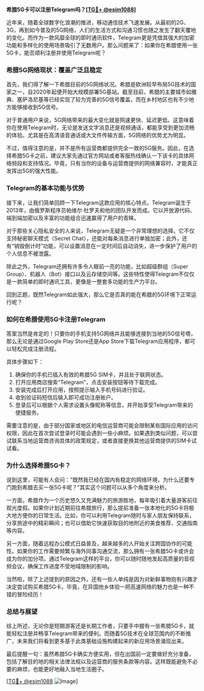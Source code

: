 **希腊5G卡可以注册Telegram吗？[[TG💪+ @esim1088](https://t.me/s/esim1088)]**

近年来，随着全球数字化浪潮的推进，移动通信技术飞速发展。从最初的2G、3G，再到如今普及的5G网络，人们的生活方式和沟通习惯也随之发生了翻天覆地的变化。而作为一款风靡全球的即时通讯软件，Telegram更是凭借其强大的加密功能和多样化的使用场景吸引了无数用户。那么问题来了：如果你在希腊使用一张5G卡，能否顺利注册并使用Telegram呢？

### **希腊5G网络现状：覆盖广泛且稳定**
首先，我们得了解一下希腊目前的5G网络状况。希腊是欧洲较早布局5G技术的国家之一，自2020年起便开始大规模部署5G基站。截至目前，希腊的主要城市如雅典、塞萨洛尼基等已经实现了较为完善的5G信号覆盖，而在乡村地区也有不少地方能够接收到5G信号。

对于普通用户来说，5G网络带来的最大变化就是网速更快、延迟更低。这意味着你在使用Telegram时，无论是发送文字消息还是视频通话，都能享受到更加流畅的体验。尤其是在高清语音通话或大文件传输方面，5G网络的优势尤为明显。

不过，值得注意的是，并不是所有运营商都提供完全一致的5G服务。因此，在选择希腊5G卡之前，建议大家先通过官方网站或者客服热线确认一下该卡的具体网络频段和支持情况。毕竟，只有当你的设备与运营商提供的网络兼容时，才能真正发挥出5G的强大性能。

### **Telegram的基本功能与优势**
接下来，让我们简单回顾一下Telegram这款应用的核心特点。Telegram诞生于2013年，由俄罗斯程序员帕维尔·杜罗夫和他的团队开发而成。它以开放源代码、端到端加密以及丰富的功能组合迅速赢得了用户的青睐。

对于那些关心隐私安全的人来说，Telegram无疑是一个非常理想的选择。它不仅支持秘密聊天模式（Secret Chat），还能对每条消息进行单独加密；此外，还有“销毁倒计时”功能，可以设置消息在一定时间后自动消失，进一步保护了用户的个人信息不被泄露。

除此之外，Telegram还拥有许多令人眼前一亮的功能，比如超级群组（Super Group）、机器人（Bot）接口以及云存储空间等。这些特性使得Telegram不仅仅是一款简单的即时通讯工具，更像是一整套多功能的生产力平台。

回到正题，既然Telegram如此强大，那么它是否真的能在希腊的5G环境下正常运行呢？

### **如何在希腊使用5G卡注册Telegram**
答案当然是肯定的！只要你的手机支持5G网络并且能够连接到当地的5G信号塔，那么无论是通过Google Play Store还是App Store下载Telegram应用程序，都可以轻松完成注册流程。

具体步骤如下：
1. 确保你的手机已插入有效的希腊5G SIM卡，并且处于联网状态。
2. 打开应用商店搜索“Telegram”，点击安装按钮等待下载完成。
3. 安装完成后打开应用，按照提示输入手机号码进行验证。
4. 收到验证码短信后输入即可成功注册账户。
5. 登录后可以根据个人需求设置头像昵称等信息，并开始享受Telegram带来的便捷服务。

需要注意的是，由于部分国家或地区的电信运营商可能会限制某些国际应用的访问权限，因此在首次尝试登录时可能会遇到一些小麻烦。如果遇到类似问题，可以尝试联系当地运营商咨询具体的政策规定，或者直接更换其他运营商提供的SIM卡试试看。

### **为什么选择希腊5G卡？**
说到这里，可能有人会问：“既然我已经在国内有稳定的网络环境，为什么还要专门跑到希腊去买一张5G卡呢？”其实这个问题可以从多个角度来分析。

一方面，希腊作为一个历史悠久又充满魅力的旅游胜地，每年吸引着大量游客前往观光度假。如果你计划近期前往希腊旅行，那么提前准备一张本地化的5G卡将极大地方便你的日常生活。比如，你可以利用Telegram随时与家人朋友保持联系，分享旅途中的精彩瞬间；也可以借助它快速获取目的地附近的美食推荐、交通指南等内容。

另一方面，随着远程办公模式日益普及，越来越多的人开始关注跨国协作的可能性。如果你的工作需要频繁与海外同事沟通交流，那么拥有一张希腊5G卡或许会成为你的加分项。通过Telegram这样的平台，你可以随时随地发起高质量的音视频会议，确保工作进度不受地域限制的影响。

当然啦，除了上述提到的原因之外，还有一些人单纯是因为对新鲜事物抱有兴趣才决定尝试购买希腊5G卡。毕竟，在异国他乡体验一把高速网络的魅力也是一种不错的冒险经历！

### **总结与展望**
综上所述，无论你是短期游客还是长期工作者，只要手中握有一张希腊5G卡，就能轻松注册并畅享Telegram带来的便利。而随着5G技术在全球范围内的不断推广，未来我们将看到更多基于此类基础设施构建起来的新应用场景涌现出来。

最后提醒一句：虽然希腊5G卡确实方便实用，但在出国前一定要做好充分准备，包括了解目的地的相关法律法规以及运营商的服务条款等内容。这样既能避免不必要的麻烦，也能更好地融入当地生活圈子。

[[TG💪+ @esim1088](https://t.me/s/esim1088) ![Image](https://i.postimg.cc/4NQfJmqS/Snipaste-2025-05-13-00-14-12.png)]